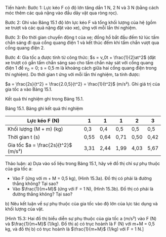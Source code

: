 Tiến hành:
Bước 1: Lực kéo F có độ lớn tăng dần 1 N, 2 N và 3 N (bằng cách móc thêm các quả nặng vào 
đầu dây vật qua ròng rọc).

Bước 2: Ghi vào Bảng 15.1 độ lớn lực kéo F và tổng khối lượng của hệ (gồm xe trượt và các 
quả nặng đặt vào xe), ứng với mỗi lần thí nghiệm.

Bước 3: Đo thời gian chuyển động t của xe; đồng hồ bắt đầu đếm từ lúc tấm chắn sáng đi qua 
cổng quang điện 1 và kết thúc đếm khi tấm chắn vượt qua cổng quang điện 2.

Bước 4: Gia tốc a được tính từ công thức: $s = v_0t + \frac{1}{2}at^2$ (đặt xe trượt có gắn tấm chắn sáng 
sao cho tấm chắn này sát với cổng quang điện 1 để $v_0 = 0$; s = 0,5 m là khoảng cách giữa hai 
cổng quang điện trong thí nghiệm). Do thời gian t ứng với mỗi lần thí nghiệm, ta tính được:

$a = \frac{2s}{t^2} = \frac{2.0,5}{t^2} = \frac{1}{t^2}$ (m/s²). Ghi giá trị của gia tốc a vào Bảng 15.1.

Kết quả thí nghiệm ghi trong Bảng 15.1.

Bảng 15.1. Bảng ghi kết quả thí nghiệm

| Lực kéo F (N) | 1 | 1 | 1 | 2 | 3 |
|----------------|---|---|---|---|---|
| Khối lượng (M + m) (kg) | 0,3 | 0,4 | 0,5 | 0,5 | 0,5 |
| Thời gian t (s) | 0,55 | 0,64 | 0,71 | 0,50 | 0,42 |
| Gia tốc $a = \frac{2s}{t^2}$ (m/s²) | 3,31 | 2,44 | 1,99 | 4,03 | 5,67 |

Thảo luận:
a) Dựa vào số liệu trong Bảng 15.1, hãy vẽ đồ thị chỉ sự phụ thuộc của gia tốc a:
- Vào F (ứng với m + M = 0,5 kg), (Hình 15.3a). Đồ thị có phải là đường thẳng không? 
Tại sao?
- Vào $\frac{1}{m+M}$ (ứng với F = 1 N), (Hình 15.3b). Đồ thị có phải là đường thẳng không? Tại sao?

b) Nêu kết luận về sự phụ thuộc của gia tốc vào độ lớn của lực tác dụng và khối lượng 
của vật.

[Hình 15.3: Hai đồ thị biểu diễn sự phụ thuộc của gia tốc a (m/s²) vào F (N) và $\frac{1}{m+M}$ (1/kg). Đồ thị a) có trục hoành là F (N) với m+M = 0,5 kg, và đồ thị b) có trục hoành là $\frac{1}{m+M}$ (1/kg) với F = 1 N.]